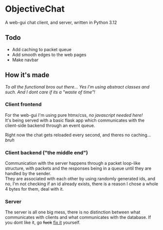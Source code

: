 # ObjectiveChat
A web-gui chat client, and server, written in Python 3.12

## Todo
  - Add caching to packet queue
  - Add smooth edges to the web pages
  - Make navbar

## How it's made
*To all the functional bros out there... Yes I'm using abstract classes and such. And I dont care if its a "waste of time"!*
### Client frontend
For the web-gui I'm using pure htmx/css, *no javascript needed here!*<br>
It's being served with a basic flask app which communicates with the client-side backend through an event queue.

Right now the chat gets reloaded every second, and theres no caching... <i>bruh</i>

### Client backend ("the middle end")
Communication with the server happens through a packet loop-like structure, with packets and the responses being in a queue until they are handled by the sender.<br>
They are associated with each other by using randomly generated ids, and no, I'm not checking if an id already exists, there is a reason I chose a whole 4 bytes for them, deal with it.

### Server
The server is all one big mess, there is no distinction between what communicates with clients and what communicates with the database. If you dont like it, go <s>fuck</s> <u>fix it</u> yourself.